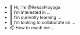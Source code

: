 - 👋 Hi, I’m @ReksaPrayoga
- 👀 I’m interested in ...
- 🌱 I’m currently learning ...
- 💞️ I’m looking to collaborate on ...
- 📫 How to reach me ...

<!---
ReksaPrayoga/ReksaPrayoga is a ✨ special ✨ repository because its `README.md` (this file) appears on your GitHub profile.
You can click the Preview link to take a look at your changes.
--->
